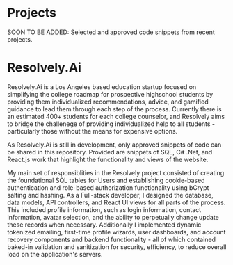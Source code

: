 # Projects
SOON TO BE ADDED: Selected and approved code snippets from recent projects.

# Resolvely.Ai
Resolvely.Ai is a Los Angeles based education startup focused on simplifying the college roadmap for prospective highschool students by providing them individualized recommendations, advice, and gamified guidance to lead them through each step of the process. Currently there is an estimated 400+ students for each college counselor, and Resolvely aims to bridge the challenege of providing individualized help to all students - particularly those without the means for expensive options. 

As Resolvely.Ai is still in development, only approved snippets of code can be shared in this repository.
Provided are snippets of SQL, C# .Net, and React.js work that highlight the functionality and views of the website. 

My main set of responsiblities in the Resolvely project consisted of creating the foundational SQL tables for Users and establishing cookie-based authentication and role-based authorization functionality using bCrypt salting and hashing. As a Full-stack developer, I designed the database, data models, API controllers, and React UI views for all parts of the process. This included profile information, such as login information, contact information, avatar selection, and the ability to perpetually change update these records when necessary. Additionally I implemented dynamic tokenized emailing, first-time profile wizards, user dashboards, and account recovery components and backend functionality - all of which contained baked-in validation and sanitization for security, efficiency, to reduce overall load on the application's servers. 
